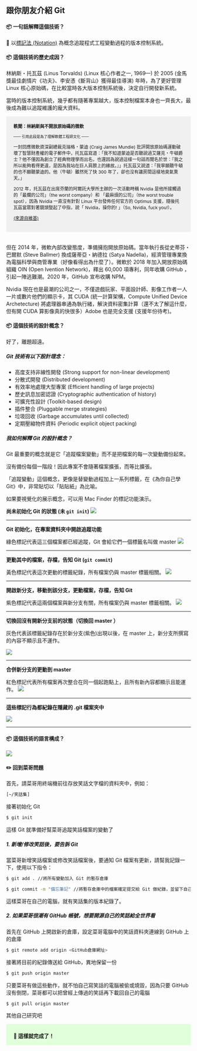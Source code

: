 ## 跟你朋友介紹 Git

#### 📦 一句話解釋這個技術？

🔖 以[標記法 (Notation)](https://zh.wikipedia.org/wiki/%E6%A0%87%E8%AE%B0%E6%B3%95) 為概念追蹤程式工程變動過程的版本控制系統。

#### 📦 這個技術的歷史成因？

林納斯・托瓦茲 (Linus Torvalds) (Linux 核心作者之一, 1969—) 於 2005 (金馬獎最佳劇情片《功夫》、李安憑《斷背山》獲得最佳導演) 年時，為了更好管理 Linux 核心原始碼，在比較當時各大版本控制系統後，決定自行開發新系統。

當時的版本控制系統，幾乎都有隨著專案越大，版本控制檔案本身也一齊長大，最後成為難以追蹤維護的龐大資料。

<div style="background-color:#f0f0f0; font-size:12px;padding:18px 20px;">
<b style="text-align:center;"><h>軼聞：林納斯與不開放原始碼的微軟</b>

<small>—— 引用此段是為了理解軟體工程師文化 ——</small>

一封回應微軟資深副總裁克瑞格・蒙迪 (Craig James Mundie) 批評開放原始碼運動破壞了智慧財產權的電子郵件中，托瓦茲寫道：「我不知道蒙迪是否聽說過艾薩克・牛頓爵士？他不僅因為創立了經典物理學而出名，也還因為說過這樣一句話而聞名於世：『我之所以能夠看得更遠，是因為我站在巨人肩膀上的緣故。』」托瓦茲又說道：「我寧願聽牛頓的也不願聽蒙迪的。他（牛頓）雖然死了快 300 年了，卻也沒有讓房間這樣地臭氣熏天。」

2012 年，托瓦茲在出席芬蘭的阿爾託大學所主辦的一次活動時稱 Nvidia 是他所接觸過的「最爛的公司」（the worst company）和 「最麻煩的公司」（the worst trouble spot），因為 Nvidia 一直沒有針對 Linux 平台發佈任何官方的 Optimus 支援，隨後托瓦茲當眾對著鏡頭豎起了中指，說「 Nvidia，操你的! 」（So, Nvidia, fuck you!）。

<a href="https://zh.wikipedia.org/wiki/%E6%9E%97%E7%BA%B3%E6%96%AF%C2%B7%E6%89%98%E7%93%A6%E5%85%B9">(來源自維基)</a>

</div>
<br/>

但在 2014 年，微軟內部改變態度，準備擁抱開放原始碼。當年執行長從史蒂芬・巴爾默 (Steve Ballmer) 換成薩蒂亞・納德拉 (Satya Nadella)，經濟管理專業換為電腦科學與商管專業（好像看得出為什麼了）。微軟於 2018 年加入開放原始碼組織 OIN (Open Ivention Network)，釋出 60,000 項專利，同年收購 GitHub ，引起一陣逃難潮。2020 年，GitHub 宣布收購 NPM。

Nvidia 現在也是最潮的公司之一，不僅遊戲玩家、平面設計師、影像工作者一人一片或數片他們的顯示卡，其 CUDA (統一計算架構，Compute Unified Device Archetecture) 將處理器串通為執行緒，解決資料密集計算（還不太了解這什麼，但有開 CUDA 算影像真的快很多）Adobe 也是完全支援 (支援年份待考)。

#### 📦 這個技術的設計概念？

好了，離題超遠。

##### Git 技術有以下設計理念：

- 高度支持非線性開發 (Strong support for non-linear development)
- 分散式開發 (Distributed development)
- 有效率地處理大型專案 (Efficient handling of large projects)
- 歷史訊息加密認證 (Cryptographic authentication of history)
- 可擴充性設計 (Toolkit-based design)
- 插件整合 (Pluggable merge strategies)
- 垃圾回收 (Garbage accumulates until collected)
- 定期壓縮物件資料 (Periodic explicit object packing)

##### 我如何解釋 Git 的設計概念？

Git 最重要的概念就是它「追蹤檔案變動」而不是把檔案的每一次變動備份起來。

沒有備份每個一階段！因此專案不會隨著檔案擴張，而等比擴張。

「追蹤變動」這個概念，更像是替變動過程加上一系列標籤，在《為你自己學 Git》中，非常貼切以「貼貼紙」為比喻。

如果要視覺化的展示概念，可以用 Mac Finder 的標記功能演示。

**尚未初始化 Git 的狀態 (未 `git init`)**
![](https://i.imgur.com/3PrExCE.png)

---

**Git 初始化，在專案資料夾中開啟追蹤功能**

綠色標記代表這三個檔案都已經追蹤，Git 會給它們一個標籤名叫做 master
![](https://i.imgur.com/13AWAnV.png)

---

**更動其中的檔案，存檔，告知 Git (`git commit`)**

黃色標記代表這次更動的標籤紀錄，所有檔案仍與 master 標籤相關。
![](https://i.imgur.com/OTKOPmt.png)

---

**開啟新分支，移動到該分支，更動檔案，存檔，告知 Git**

紫色標記代表這兩個檔案與新分支有關，所有檔案仍與 master 標籤相關。
![](https://i.imgur.com/ZhSP7MM.png)

---

**切換回沒有開新分支前的狀態（切換回 master ）**

灰色代表該標籤紀錄存在於新分支(紫色)出現以後，在 master 上，新分支所撰寫的內容不顯示且不運作。

![](https://i.imgur.com/nSABhII.png)

---

**合併新分支的更動到 master**

紅色標記代表所有檔案再次整合在同一個起跑點上，且所有新內容都顯示且能運作。
![](https://i.imgur.com/Q3o58tf.png)

---

**這些標記行為都紀錄在隱藏的 .git 檔案夾中**

![](https://i.imgur.com/eYm2ntU.png)

---

#### 📦 這個技術的語言構成？

![](https://i.imgur.com/qwMbqcv.png)

#### ✏️ 回到菜哥問題

首先，請菜哥用終端機前往存放笑話文字檔的資料夾中，例如：

```zsh
[~/笑話集]
```

接著初始化 Git

```zsh
$ git init
```

這樣 Git 就準備好幫菜哥追蹤笑話檔案的變動了

##### 1. 新增/修改笑話後，要告訴 Git

當菜哥新增笑話檔案或修改笑話檔案後，要通知 Git 檔案有更新，請幫我記錄一下，使用以下指令：

```zsh
$ git add . //將所有變動加入 Git 的暫存倉庫
```

```zsh
$ git commit -m "備忘筆記" //將暫存倉庫中的檔案確定提交給 Git 做紀錄，並留下自己的備忘文字
```

這樣菜哥在自己的電腦，就有笑話集的版本紀錄了。

##### 2. 如果菜哥很潮有 GitHub 帳號，想要開源自己的笑話給全世界看

首先在 GitHub 上開啟新的倉庫，設定菜哥電腦中的笑話資料夾連線到 GitHub 上的倉庫

```zsh
$ git remote add origin <GitHub倉庫網址>
```

接著將目前的紀錄傳送給 GitHub，異地保留一份

```zsh
$ git push origin master
```

只要菜哥有做這些動作，就不怕自己寫笑話的電腦被偷或燒毀，因為只要 GitHub 沒有倒閉，菜哥都可以把曾經上傳過的笑話再下載回自己的電腦

```zsh
$ git pull origin master
```

其他自己研究吧

<div style="background-color:#e1ffdb; font-size:12px;padding:2px 20px;">
<h3>🎉 這樣就完成了！</h3>
</div>
